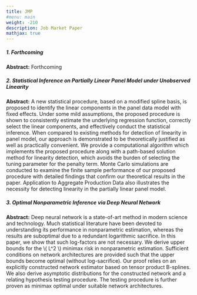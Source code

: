 ```yaml
---
title: JMP
#menu: main
weight: -210
description: Job Market Paper
mathjax: true
---
```

##### 1. Forthcoming
**Abstract:** Forthcoming

##### 2. Statistical Inference on Partially Linear Panel Model under Unobserved Linearity
**Abstract:** A new statistical procedure,  based on a modified spline basis, is proposed to identify the linear components in the panel data model with fixed effects. Under some mild assumptions, the proposed procedure is shown to consistently estimate  the underlying regression function,  correctly select the linear components, and effectively conduct the statistical inference. When compared to existing methods for detection of  linearity in panel model, our approach is demonstrated to be  theoretically justified as well as  practically convenient. We  provide a computational algorithm which implements the proposed procedure along with a path-based solution  method for linearity detection, which avoids the burden of selecting the tuning parameter for the penalty term. Monte Carlo simulations are conducted to examine the finite sample performance of our proposed procedure with detailed findings that confirm our theoretical results in the paper. Application to  Aggregate Production Data also illustrates the necessity for detecting  linearity in the partially linear panel model.

##### 3. Optimal Nonparametric Inference via Deep Neural Network
**Abstract:** Deep neural network is a state-of-art method in modern science and technology. Much statistical literature have been devoted to understanding its 
performance in nonparametric estimation, whereas the results are suboptimal due to a redundant logarithmic sacrifice. In this paper, we show that such log-factors are not necessary. We derive upper bounds for the \\( L^2 \\) minimax risk in nonparametric estimation. Sufficient conditions on network architectures are provided such that the upper bounds become optimal (without log-sacrifice). Our proof relies on an explicitly constructed network estimator based on tensor product B-splines.
We also derive asymptotic distributions for the constructed network and a relating hypothesis testing procedure. The testing procedure is further proven as minimax optimal under suitable network architectures.
